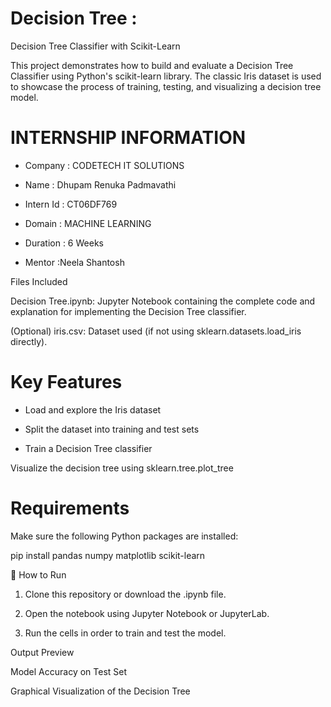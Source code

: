 #  Decision Tree :

Decision Tree Classifier with Scikit-Learn

This project demonstrates how to build and evaluate a Decision Tree Classifier using Python's scikit-learn library. The classic Iris dataset is used to showcase the process of training, testing, and visualizing a decision tree model.

# INTERNSHIP INFORMATION 

- Company   : CODETECH IT SOLUTIONS 

- Name      : Dhupam Renuka Padmavathi 

- Intern Id : CT06DF769

- Domain    : MACHINE LEARNING 

- Duration  : 6 Weeks

- Mentor    :Neela Shantosh


Files Included

Decision Tree.ipynb: Jupyter Notebook containing the complete code and explanation for implementing the Decision Tree classifier.

(Optional) iris.csv: Dataset used (if not using sklearn.datasets.load_iris directly).



#  Key Features

- Load and explore the Iris dataset

- Split the dataset into training and test sets

- Train a Decision Tree classifier

Visualize the decision tree using sklearn.tree.plot_tree

#  Requirements

Make sure the following Python packages are installed:

pip install pandas numpy matplotlib scikit-learn

🚀 How to Run

1. Clone this repository or download the .ipynb file.


2. Open the notebook using Jupyter Notebook or JupyterLab.


3. Run the cells in order to train and test the model.


 Output Preview

Model Accuracy on Test Set

Graphical Visualization of the Decision Tree





